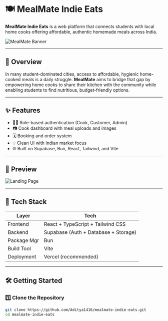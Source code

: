 # 🍽️ MealMate Indie Eats

**MealMate Indie Eats** is a web platform that connects students with local home cooks offering affordable, authentic homemade meals across India.

![MealMate Banner](./ca502150-47ad-4310-95d5-b21553356788.png)

---

## 🚀 Overview

In many student-dominated cities, access to affordable, hygienic home-cooked meals is a daily struggle. **MealMate** aims to bridge that gap by empowering home cooks to share their kitchen with the community while enabling students to find nutritious, budget-friendly options.

---

## ✨ Features

- 🧑‍🍳 Role-based authentication (Cook, Customer, Admin)
- 📷 Cook dashboard with meal uploads and images
- 🗓️ Booking and order system
- 💡 Clean UI with Indian market focus
- 🌐 Built on Supabase, Bun, React, Tailwind, and Vite

---

## 📸 Preview

![Landing Page](./ca502150-47ad-4310-95d5-b21553356788.png)

---

## 🔧 Tech Stack

| Layer         | Tech                                   |
|---------------|----------------------------------------|
| Frontend      | React + TypeScript + Tailwind CSS      |
| Backend       | Supabase (Auth + Database + Storage)   |
| Package Mgr   | Bun                                     |
| Build Tool    | Vite                                    |
| Deployment    | Vercel (recommended)                    |

---

## 🛠️ Getting Started

### 1️⃣ Clone the Repository

```bash
git clone https://github.com/Aditya1416/mealmate-indie-eats.git
cd mealmate-indie-eats


